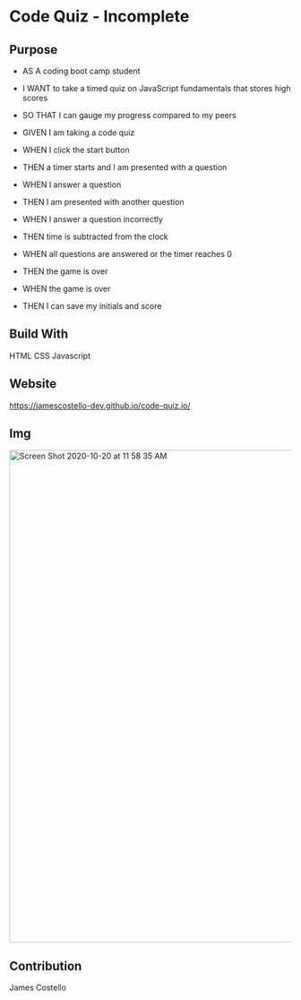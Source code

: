 # Code Quiz - Incomplete

## Purpose 
* AS A coding boot camp student
* I WANT to take a timed quiz on JavaScript fundamentals that stores high scores
* SO THAT I can gauge my progress compared to my peers

* GIVEN I am taking a code quiz
* WHEN I click the start button
* THEN a timer starts and I am presented with a question
* WHEN I answer a question
* THEN I am presented with another question
* WHEN I answer a question incorrectly
* THEN time is subtracted from the clock
* WHEN all questions are answered or the timer reaches 0
* THEN the game is over
* WHEN the game is over
* THEN I can save my initials and score

## Build With
HTML
CSS
Javascript

## Website
https://jamescostello-dev.github.io/code-quiz.io/

## Img
<img width="880" alt="Screen Shot 2020-10-20 at 11 58 35 AM" src="https://user-images.githubusercontent.com/28774706/96631795-a6bd0a80-12cb-11eb-8f1f-aaedc5e7be61.png">

## Contribution 
James Costello
